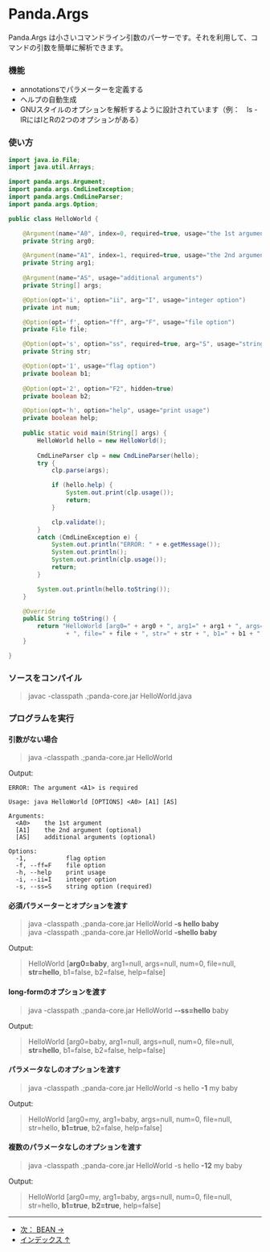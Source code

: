  Panda.Args
============================

 Panda.Args は小さいコマンドライン引数のパーサーです。それを利用して、コマンドの引数を簡単に解析できます。
 
### 機能
 - annotationsでパラメーターを定義する
 - ヘルプの自動生成
 - GNUスタイルのオプションを解析するように設計されています（例：　ls -lRにはlとRの2つのオプションがある）

### 使い方

```Java
import java.io.File;
import java.util.Arrays;

import panda.args.Argument;
import panda.args.CmdLineException;
import panda.args.CmdLineParser;
import panda.args.Option;

public class HelloWorld {

	@Argument(name="A0", index=0, required=true, usage="the 1st argument")
	private String arg0;

	@Argument(name="A1", index=1, required=true, usage="the 2nd argument")
	private String arg1;
	
	@Argument(name="AS", usage="additional arguments")
	private String[] args;

	@Option(opt='i', option="ii", arg="I", usage="integer option")
	private int num;

	@Option(opt='f', option="ff", arg="F", usage="file option")
	private File file;

	@Option(opt='s', option="ss", required=true, arg="S", usage="string option")
	private String str;

	@Option(opt='1', usage="flag option")
	private boolean b1;
	
	@Option(opt='2', option="F2", hidden=true)
	private boolean b2;

	@Option(opt='h', option="help", usage="print usage")
	private boolean help;
	
	public static void main(String[] args) {
		HelloWorld hello = new HelloWorld();
		
		CmdLineParser clp = new CmdLineParser(hello);
		try {
			clp.parse(args);

			if (hello.help) {
				System.out.print(clp.usage());
				return;
			}

			clp.validate();
		}
		catch (CmdLineException e) {
			System.out.println("ERROR: " + e.getMessage());
			System.out.println();
			System.out.println(clp.usage());
			return;
		}

		System.out.println(hello.toString());
	}

	@Override
	public String toString() {
		return "HelloWorld [arg0=" + arg0 + ", arg1=" + arg1 + ", args=" + Arrays.toString(args) + ", num=" + num
				+ ", file=" + file + ", str=" + str + ", b1=" + b1 + ", b2=" + b2 + ", help=" + help + "]";
	}

}
```

### ソースをコンパイル

> javac -classpath .;panda-core.jar HelloWorld.java


### プログラムを実行

#### 引数がない場合

> java -classpath .;panda-core.jar HelloWorld

Output:

	ERROR: The argument <A1> is required
	
	Usage: java HelloWorld [OPTIONS] <A0> [A1] [AS]
	
	Arguments: 
	  <A0>    the 1st argument
	  [A1]    the 2nd argument (optional)
	  [AS]    additional arguments (optional)
	
	Options: 
	  -1,           flag option
	  -f, --ff=F    file option
	  -h, --help    print usage
	  -i, --ii=I    integer option
	  -s, --ss=S    string option (required)


#### 必須パラメーターとオプションを渡す

> java -classpath .;panda-core.jar HelloWorld **-s hello baby**  
> java -classpath .;panda-core.jar HelloWorld **-shello baby**  

Output:

> HelloWorld [**arg0=baby**, arg1=null, args=null, num=0, file=null, **str=hello**, b1=false, b2=false, help=false]


#### long-formのオプションを渡す

> java -classpath .;panda-core.jar HelloWorld **--ss=hello** baby  

Output:

> HelloWorld [arg0=baby, arg1=null, args=null, num=0, file=null, **str=hello**, b1=false, b2=false, help=false]


#### パラメータなしのオプションを渡す

> java -classpath .;panda-core.jar HelloWorld -s hello **-1** my baby  

Output:

> HelloWorld [arg0=my, arg1=baby, args=null, num=0, file=null, str=hello, **b1=true**, b2=false, help=false]


#### 複数のパラメータなしのオプションを渡す

> java -classpath .;panda-core.jar HelloWorld -s hello **-12** my baby  

Output:

> HelloWorld [arg0=my, arg1=baby, args=null, num=0, file=null, str=hello, **b1=true**, **b2=true**, help=false]




---

 - [次： BEAN →](bean_ja.md)
 - [インデックス ↑](index_ja.md)
